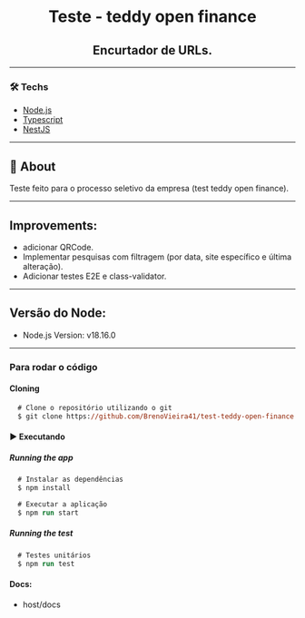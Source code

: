 <p align="center">
    <h1 align="center">Teste - teddy open finance</h1>
    <h2 align="center">Encurtador de URLs.</h2>
</p>

---
### 🛠 Techs
  - [Node.js](https://nodejs.org/en/)
  - [Typescript](https://www.typescriptlang.org/)
  - [NestJS](https://nestjs.com/)
---

## :bookmark: About
Teste feito para o processo seletivo da empresa (test teddy open finance).

---

## Improvements:
- adicionar QRCode.
- Implementar pesquisas com filtragem (por data, site específico e última alteração).
- Adicionar testes E2E e class-validator.
---

## Versão do Node:
- Node.js Version: v18.16.0

---

### Para rodar o código

#### Cloning
```ps
  # Clone o repositório utilizando o git
  $ git clone https://github.com/BrenoVieira41/test-teddy-open-finance.git
```

#### :arrow_forward: Executando

##### Running the app
```ps
  # Instalar as dependências
  $ npm install

  # Executar a aplicação
  $ npm run start
```

##### Running the test
```ps
  # Testes unitários
  $ npm run test
```

#### Docs:
- host/docs
